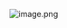 ![image.png]( {https://raw.githubusercontent.com/Dhimas46/Sprint_2/main/public/asset/dokumentasi.png} )

